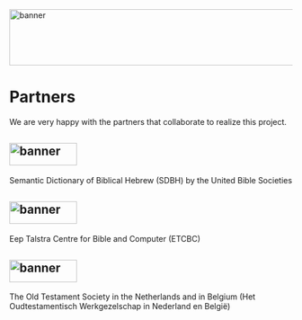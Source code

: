 <img src="../../img/banner.png" alt="banner" width="800" height="100"> 

# Partners

We are very happy with the partners that collaborate to realize this project.

## [<img src="../../img/ubs.png" alt="banner" width="120" height="40">](https://semanticdictionary.org/) 
Semantic Dictionary of Biblical Hebrew (SDBH) by the United Bible Societies
## [<img src="../../img/etcbc.png" alt="banner" width="120" height="40">](http://etcbc.nl/) 
Eep Talstra Centre for Bible and Computer (ETCBC)
## [<img src="../../img/ots.png" alt="banner" width="120" height="40">](http://www.otw-site.eu/en/) 
The Old Testament Society in the Netherlands and in Belgium (Het Oudtestamentisch Werkgezelschap in Nederland en België)